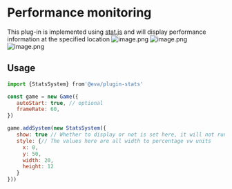 # Performance monitoring

This plug-in is implemented using [stat.js](https://github.com/mrdoob/stats.js/) and will display performance information at the specified location
![image.png](https://gw.alicdn.com/imgextra/i4/O1CN01soAQoz1Q9MG2HLeZL_!!6000000001933-2-tps-424-524.png)
![image.png](https://gw.alicdn.com/imgextra/i4/O1CN01AHtNyp1Zi0lkTonZg_!!6000000003227-2-tps-476-422.png)
![image.png](https://gw.alicdn.com/imgextra/i3/O1CN01bgazxT1FteWFFpp72_!!6000000000545-2-tps-470-402.png)

## Usage

```js
import {StatsSystem} from'@eva/plugin-stats'

const game = new Game({
   autoStart: true, // optional
   frameRate: 60,
})

game.addSystem(new StatsSystem({
   show: true // Whether to display or not is set here, it will not run if set to false.
   style: {// The values here are all width to percentage vw units
     x: 0,
     y: 50,
     width: 20,
     height: 12
   }
}))
```

<br/>
<br/>
<br/>
<br/>
<br/>